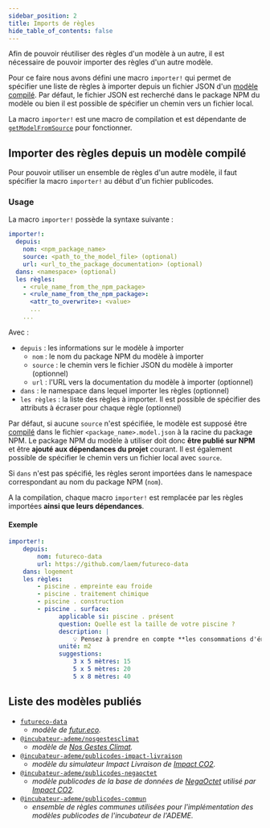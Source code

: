 ```yaml
---
sidebar_position: 2
title: Imports de règles
hide_table_of_contents: false
---
```


Afin de pouvoir réutiliser des règles d'un modèle à un autre, il est nécessaire
de pouvoir importer des règles d'un autre modèle.

Pour ce faire nous avons défini une macro `importer!` qui permet de spécifier
une liste de règles à importer depuis un fichier JSON d'un [modèle
compilé](./compilation). Par défaut, le fichier JSON est recherché dans le
package NPM du modèle ou bien il est possible de spécifier un chemin vers un
fichier local.

<Callout type="caution">

La macro `importer!` est une macro de compilation et est dépendante de
[`getModelFromSource`](compilation#générer-un-modèle-json-à-partir-des-fichiers-sources)
pour fonctionner.

</Callout>

## Importer des règles depuis un modèle compilé

Pour pouvoir utiliser un ensemble de règles d'un autre modèle, il faut spécifier
la macro `importer!` au début d'un fichier publicodes.

### Usage

La macro `importer!` possède la syntaxe suivante :

```yaml
importer!:
  depuis:
  	nom: <npm_package_name>
	source: <path_to_the_model_file> (optional)
	url: <url_to_the_package_documentation> (optional)
  dans: <namespace> (optional)
  les règles:
    - <rule_name_from_the_npm_package>
    - <rule_name_from_the_npm_package>:
      <attr_to_overwrite>: <value>
      ...
    ...
```

Avec :

-   `depuis` : les informations sur le modèle à importer
    -   `nom` : le nom du package NPM du modèle à importer
    -   `source` : le chemin vers le fichier JSON du modèle à importer (optionnel)
    -   `url` : l'URL vers la documentation du modèle à importer (optionnel)
-   `dans` : le namespace dans lequel importer les règles (optionnel)
-   `les règles` : la liste des règles à importer. Il est possible de spécifier
    des attributs à écraser pour chaque règle (optionnel)

Par défaut, si aucune `source` n'est spécifiée, le modèle est supposé être
[compilé](./compilation) dans le fichier `<package_name>.model.json` à la racine
du package NPM. Le package NPM du modèle à utiliser doit donc **être publié sur
NPM** et être **ajouté aux dépendances du projet** courant.
Il est également possible de spécifier le chemin vers un fichier local avec
`source`.

Si `dans` n'est pas spécifié, les règles seront importées dans le namespace
correspondant au nom du package NPM (`nom`).

<Callout type="info" title="Fonctionnement">

A la compilation, chaque macro `importer!` est remplacée par les règles
importées **ainsi que leurs dépendances**.

</Callout>

#### Exemple

```yaml title="nosgestesclimat/data/logement/piscine.publicodes"
importer!:
    depuis:
        nom: futureco-data
        url: https://github.com/laem/futureco-data
    dans: logement
    les règles:
        - piscine . empreinte eau froide
        - piscine . traitement chimique
        - piscine . construction
        - piscine . surface:
              applicable si: piscine . présent
              question: Quelle est la taille de votre piscine ?
              description: |
                  💡 Pensez à prendre en compte **les consommations d'énergie de la piscine dans celles de votre logement**. Votre facture devrait d'ailleurs être fortement impactée si votre piscine est chauffée !
              unité: m2
              suggestions:
                  3 x 5 mètres: 15
                  5 x 5 mètres: 20
                  5 x 8 mètres: 40
```

## Liste des modèles publiés

-   [`futureco-data`](https://github.com/laem/futureco-data)
    -   _modèle de [futur.eco](https://futur.eco)._
-   [`@incubateur-ademe/nosgestesclimat`](https://github.com/incubateur-ademe/nosgestesclimat)
    -   _modèle de [Nos Gestes Climat](https://nosgestesclimat.fr)._
-   [`@incubateur-ademe/publicodes-impact-livraison`](https://github.com/incubateur-ademe/publicodes-impact-livraison)
    -   _modèle du simulateur Impact Livraison de [Impact
        CO2](https://impactco2.fr)._
-   [`@incubateur-ademe/publicodes-negaoctet`](https://github.com/incubateur-ademe/publicodes-negaoctet)
    -   _modèle publicodes de la base de données de
        [NegaOctet](https://negaoctet.org/en/home/#Donnees) utilisé par [Impact
        CO2](https://impactco2.fr)._
-   [`@incubateur-ademe/publicodes-commun`](https://github.com/incubateur-ademe/publicodes-commun)
    -   _ensemble de règles communes utilisées pour l'implémentation des modèles
        publicodes de l'incubateur de l'ADEME._
